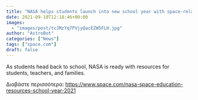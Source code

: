 ```yaml
---
title: "NASA helps students launch into new school year with space-related educational resources"
date: 2021-09-10T12:18:46+00:00
images:
  - "images/post/tcJMzYq7PVjyQacEZW5FLH.jpg"
author: "AstroBot"
categories: ["News"]
tags: ["space.com"]
draft: false
---
```


As students head back to school, NASA is ready with resources for students, teachers, and families. 

Διαβάστε περισσότερα: https://www.space.com/nasa-space-education-resources-school-year-2021
